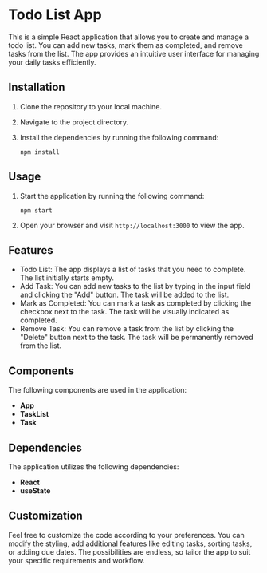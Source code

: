 # Todo List App

This is a simple React application that allows you to create and manage a todo list. You can add new tasks, mark them as completed, and remove tasks from the list. The app provides an intuitive user interface for managing your daily tasks efficiently.

## Installation

1. Clone the repository to your local machine.
2. Navigate to the project directory.
3. Install the dependencies by running the following command:

   ```shell
   npm install
   ```

## Usage

1. Start the application by running the following command:

   ```shell
   npm start
   ```

2. Open your browser and visit `http://localhost:3000` to view the app.

## Features

- Todo List: The app displays a list of tasks that you need to complete. The list initially starts empty.
- Add Task: You can add new tasks to the list by typing in the input field and clicking the "Add" button. The task will be added to the list.
- Mark as Completed: You can mark a task as completed by clicking the checkbox next to the task. The task will be visually indicated as completed.
- Remove Task: You can remove a task from the list by clicking the "Delete" button next to the task. The task will be permanently removed from the list.

## Components

The following components are used in the application:

- **App**
- **TaskList**
- **Task**

## Dependencies

The application utilizes the following dependencies:

- **React**
- **useState**

## Customization

Feel free to customize the code according to your preferences. You can modify the styling, add additional features like editing tasks, sorting tasks, or adding due dates. The possibilities are endless, so tailor the app to suit your specific requirements and workflow.